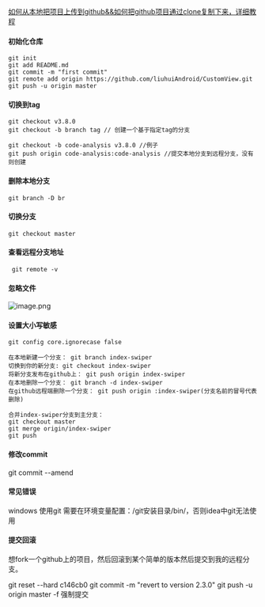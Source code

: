 [如何从本地把项目上传到github&&如何把github项目通过clone复制下来，详细教程](http://www.cnblogs.com/chengxs/p/6297659.html)

#### 初始化仓库

```
git init
git add README.md
git commit -m "first commit"
git remote add origin https://github.com/liuhuiAndroid/CustomView.git
git push -u origin master
```

#### 切换到tag

```
git checkout v3.8.0
git checkout -b branch tag // 创建一个基于指定tag的分支

git checkout -b code-analysis v3.8.0 //例子
git push origin code-analysis:code-analysis //提交本地分支到远程分支，没有则创建
```

#### 删除本地分支 

```
git branch -D br 
```
#### 切换分支 

```
git checkout master
```
#### 查看远程分支地址

```
 git remote -v
```
#### 忽略文件

![image.png](http://upload-images.jianshu.io/upload_images/1956963-b361501f27233c50.png?imageMogr2/auto-orient/strip%7CimageView2/2/w/1240)

#### 设置大小写敏感

```
git config core.ignorecase false  
```

```
在本地新建一个分支： git branch index-swiper
切换到你的新分支: git checkout index-swiper
将新分支发布在github上： git push origin index-swiper
在本地删除一个分支： git branch -d index-swiper
在github远程端删除一个分支： git push origin :index-swiper(分支名前的冒号代表删除)

合并index-swiper分支到主分支：
git checkout master
git merge origin/index-swiper
git push
```

#### 修改commit
git commit --amend

#### 常见错误
windows 使用git 需要在环境变量配置：/git安装目录/bin/，否则idea中git无法使用

#### 提交回滚

想fork一个github上的项目，然后回滚到某个简单的版本然后提交到我的远程分支。

git reset --hard c146cb0
git commit -m "revert to version 2.3.0"
git push -u origin master -f    强制提交

